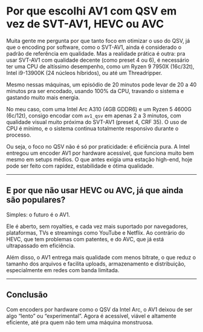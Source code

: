# Por que escolhi AV1 com QSV em vez de SVT-AV1, HEVC ou AVC

Muita gente me pergunta por que tanto foco em otimizar o uso do QSV, já que o encoding por software, como o SVT-AV1, ainda é considerado o padrão de referência em qualidade. Mas a realidade prática é outra: pra usar SVT-AV1 com qualidade decente (como preset 4 ou 6), é necessário ter uma CPU de altíssimo desempenho, como um Ryzen 9 7950X (16c/32t), Intel i9-13900K (24 núcleos híbridos), ou até um Threadripper.

Mesmo nessas máquinas, um episódio de 20 minutos pode levar de 20 a 40 minutos pra ser encodado, usando 100% da CPU, travando o sistema e gastando muito mais energia.

No meu caso, com uma Intel Arc A310 (4GB GDDR6) e um Ryzen 5 4600G (6c/12t), consigo encodar com `av1_qsv` em apenas 2 a 3 minutos, com qualidade visual muito próxima do SVT-AV1 (preset 4, CRF 35). O uso de CPU é mínimo, e o sistema continua totalmente responsivo durante o processo.

Ou seja, o foco no QSV não é só por praticidade: é eficiência pura. A Intel entregou um encoder AV1 por hardware acessível, que funciona muito bem mesmo em setups médios. O que antes exigia uma estação high-end, hoje pode ser feito com rapidez, estabilidade e ótima qualidade.

---

## E por que não usar HEVC ou AVC, já que ainda são populares?

Simples: o futuro é o AV1.

Ele é aberto, sem royalties, e cada vez mais suportado por navegadores, plataformas, TVs e streamings como YouTube e Netflix. Ao contrário do HEVC, que tem problemas com patentes, e do AVC, que já está ultrapassado em eficiência.

Além disso, o AV1 entrega mais qualidade com menos bitrate, o que reduz o tamanho dos arquivos e facilita uploads, armazenamento e distribuição, especialmente em redes com banda limitada.

---

## Conclusão

Com encoders por hardware como o QSV da Intel Arc, o AV1 deixou de ser algo “lento” ou “experimental”. Agora é acessível, viável e altamente eficiente, até pra quem não tem uma máquina monstruosa.
